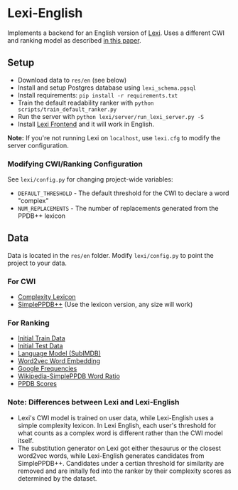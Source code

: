 # Lexi-English

Implements a backend for an English version of [Lexi](https://www.aclweb.org/anthology/C18-1021.pdf). Uses a different CWI and ranking model as described [in this paper](https://www.aclweb.org/anthology/D18-1410.pdf).

## Setup

- Download data to `res/en` (see below)
- Install and setup Postgres database using `lexi_schema.pgsql`
- Install requirements: `pip install -r requirements.txt`
- Train the default readability ranker with `python scripts/train_default_ranker.py`
- Run the server with `python lexi/server/run_lexi_server.py -S`
- Install [Lexi Frontend](https://github.com/jbingel/lexi-frontend) and it will work in English.

**Note:** If you're not running Lexi on `localhost`, use `lexi.cfg` to modify the server configuration.

### Modifying CWI/Ranking Configuration

See `lexi/config.py` for changing project-wide variables:
- `DEFAULT_THRESHOLD`   - The default threshold for the CWI to declare a word "complex"
- `NUM_REPLACEMENTS`    - The number of replacements generated from the PPDB++ lexicon

## Data

Data is located in the `res/en` folder. Modify `lexi/config.py` to point the project to your data.

### For CWI

- [Complexity Lexicon](https://raw.githubusercontent.com/mounicam/lexical_simplification/master/word_complexity_lexicon/lexicon.tsv)
- [SimplePPDB++](https://github.com/mounicam/lexical_simplification/tree/master/SimplePPDBpp) (Use the lexicon version, any size will work)

### For Ranking
- [Initial Train Data]()
- [Initial Test Data]()
- [Language Model (SubIMDB)]()
- [Word2vec Word Embedding]()
- [Google Frequencies]()
- [Wikipedia-SimplePPDB Word Ratio]()
- [PPDB Scores]()

### Note: Differences between Lexi and Lexi-English
- Lexi's CWI model is trained on user data, while Lexi-English uses a simple complexity lexicon. In Lexi English, each user's threshold for what counts as a complex word is different rather than the CWI model itself.
- The substitution generator on Lexi got either thesaurus or the closest word2vec words, while Lexi-English generates candidates from SimplePPDB++. Candidates under a certian threshold for similarity are removed and are initally fed into the ranker by their complexity scores as determined by the dataset.